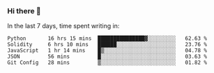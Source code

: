 ### Hi there 👋

In the last 7 days, time spent writing in:

<!--START_SECTION:waka-->
```text
Python       16 hrs 15 mins  ███████████████▓░░░░░░░░░   62.63 % 
Solidity     6 hrs 10 mins   ██████░░░░░░░░░░░░░░░░░░░   23.76 % 
JavaScript   1 hr 14 mins    █▒░░░░░░░░░░░░░░░░░░░░░░░   04.78 % 
JSON         56 mins         █░░░░░░░░░░░░░░░░░░░░░░░░   03.63 % 
Git Config   28 mins         ▒░░░░░░░░░░░░░░░░░░░░░░░░   01.82 % 
```
<!--END_SECTION:waka-->
<!--
**jimtje/jimtje** is a ✨ _special_ ✨ repository because its `README.md` (this file) appears on your GitHub profile.


Here are some ideas to get you started:

- 🔭 I’m currently working on ...
- 🌱 I’m currently learning ...
- 👯 I’m looking to collaborate on ...
- 🤔 I’m looking for help with ...
- 💬 Ask me about ...
- 📫 How to reach me: ...
- 😄 Pronouns: ...
- ⚡ Fun fact: ...
-->
